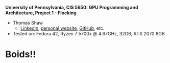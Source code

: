 **University of Pennsylvania, CIS 5650: GPU Programming and Architecture,
Project 1 - Flocking**

* Thomas Shaw
  * [LinkedIn](https://www.linkedin.com/in/thomas-shaw-54468b222), [personal website](https://tlshaw.me), [GitHub](https://github.com/printer83mph), etc.
* Tested on: Fedora 42, Ryzen 7 5700x @ 4.67GHz, 32GB, RTX 2070 8GB

# Boids!!
